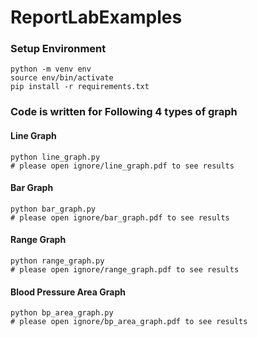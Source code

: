 # ReportLabExamples

### Setup Environment
    python -m venv env
    source env/bin/activate
    pip install -r requirements.txt
     
### Code is written for Following 4 types of graph

#### Line Graph
    python line_graph.py
    # please open ignore/line_graph.pdf to see results
    
#### Bar Graph
    python bar_graph.py
    # please open ignore/bar_graph.pdf to see results
    
#### Range Graph
    python range_graph.py
    # please open ignore/range_graph.pdf to see results
    
#### Blood Pressure Area Graph
    python bp_area_graph.py
    # please open ignore/bp_area_graph.pdf to see results
     